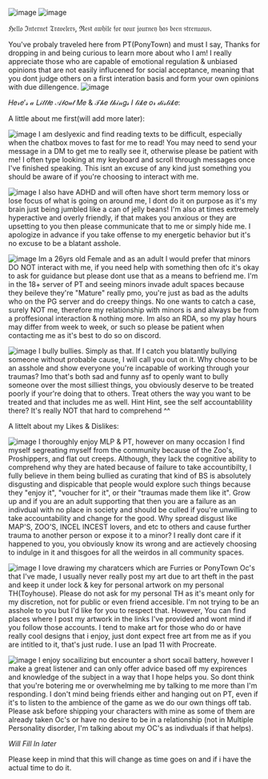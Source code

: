   ![image](https://github.com/user-attachments/assets/884a23f3-f8db-4239-b2f1-75ea05b22bc3) ![image](https://github.com/user-attachments/assets/979d4f6b-73a1-4c99-bf53-0e65a3740aef)

  ℌ𝔢𝔩𝔩𝔬 ℑ𝔫𝔱𝔢𝔯𝔫𝔢𝔱 𝔗𝔯𝔞𝔳𝔢𝔩𝔢𝔯𝔰, ℜ𝔢𝔰𝔱 𝔞𝔴𝔥𝔦𝔩𝔢 𝔣𝔬𝔯 𝔶𝔬𝔲𝔯 𝔧𝔬𝔲𝔯𝔫𝔢𝔶 𝔥𝔞𝔰 𝔟𝔢𝔢𝔫 𝔰𝔱𝔯𝔢𝔫𝔲𝔬𝔲𝔰.

You've probaly traveled here from PT(PonyTown) and must I say, Thanks for dropping in and being curious to learn more about who I am!
I really appreciate those who are capable of emotional regulation & unbiased opinions that are not easily influcened for social acceptance, meaning that you dont judge others on a first interation basis and form your own opinions with due dillengence. ![image](https://github.com/user-attachments/assets/752d0184-ee31-426c-9028-24b1b3b54509)

  𝐻𝑒𝓇𝑒’𝓈 𝒶 𝐿𝒾𝓉𝓉𝓁𝑒 𝒜𝒷𝑜𝓊𝓉 𝑀𝑒 & 𝒯𝒽𝑒 𝓉𝒽𝒾𝓃𝑔𝓈 𝐼 𝓁𝒾𝓀𝑒 𝑜𝓇 𝒹𝒾𝓈𝓁𝒾𝓀𝑒:


A little about me first(will add more later):

![image](https://github.com/user-attachments/assets/ead5d30c-eafe-4183-a641-45653a82227c)
I am deslyexic and find reading texts to be difficult, especially when the chatbox moves to fast for me to read! You may need to send your message in a DM to get me to really see it, otherwise please be patient with me! I often type looking at my keyboard and scroll through messages once I've finished speaking. This isnt an excuse of any kind just something you should be aware of if you're choosing to interact with me.

![image](https://github.com/user-attachments/assets/2e04c5e4-4bed-44cd-9984-3b775f755d93)
I also have ADHD and will often have short term memory loss or lose focus of what is going on around me, I dont do it on purpose as it's my brain just being jumbled like a can of jelly beans! I'm also at times extremely hyperactive and overly friendly, if that makes you anxious or they are upsetting to you then please communicate that to me or simply hide me. I apologize in advance if you take offense to my energetic behavior but it's no excuse to be a blatant asshole.

![image](https://github.com/user-attachments/assets/3a31e8ba-b339-457d-b1ba-40b562491f32)
Im a 26yrs old Female and as an adult I would prefer that minors DO NOT interact with me, if you need help with something then ofc it's okay to ask for guidance but please dont use that as a means to befriend me. I'm in the 18+ server of PT and seeing minors invade adult spaces because they beileve they're "Mature" really pmo, you're just as bad as the adults who on the PG server and do creepy things. No one wants to catch a case, surely NOT me, therefore my relationship with minors is and always be from a proffesional interaction & nothing more. Im also an RDA, so my play hours may differ from week to week, or such so please be patient when contacting me as it's best to do so on discord. 

![image](https://github.com/user-attachments/assets/448e3d7d-6f24-49b6-a0f3-19dae3ca1296)
I bully bullies. Simply as that. If I catch you blatantly bullying someone without probable cause, I will call you out on it. Why choose to be an asshole and show everyone you're incapable of working through your traumas? Imo that's both sad and funny asf to openly want to bully someone over the most silliest things, you obviously deserve to be treated poorly if your're doing that to others. Treat others the way you want to be treated and that includes me as well. Hint Hint, see the self accountablility there? It's really NOT that hard to comprehend ^^

A littelt about my Likes & Dislikes:

![image](https://github.com/user-attachments/assets/62cd2ccc-f0f6-42a1-b5da-ecafd412f5f9)
I thoroughly enjoy MLP & PT, however on many occasion I find myself segreating myself from the community because of the Zoo's, Proshippers, and flat out creeps. Although, they lack the cognitive ability to comprehend why they are hated because of failure to take accountibilty, I fully believe in them being bullied as curating that kind of BS is absolutely disgusting and dispicable that people would explore such things because they "enjoy it", "voucher for it", or their "traumas made them like it". Grow up and if you are an adult supporting that then you are a failure as an indivdual with no place in society and should be culled if you're unwilling to take accountability and change for the good. Why spread disgust like MAP'S, ZOO'S, INCEL INCEST lovers, and etc to others and cause further trauma to another person or expose it to a minor? I really dont care if it happened to you, you obviously know its wrong and are actievely choosing to indulge in it and thisgoes for all the weirdos in all community spaces.

![image](https://github.com/user-attachments/assets/42972186-ae9b-4433-bc3c-86e6765c6923)
I love drawing my charatcers which are Furries or PonyTown Oc's that I've made, I usually never really post my art due to art theft in the past and keep it under lock & key for personal artwork on my personal TH(Toyhouse). Please do not ask for my personal TH as it's meant only for my discretion, not for public or even friend accesible. I'm not trying to be an asshole to you but I'd like for you to respect that. However, You can find places where I post my artwork in the links I've provided and wont mind if you follow those accounts. I tend to make art for those who do or have really cool designs that i enjoy, just dont expect free art from me as if you are intitled to it, that's just rude. I use an Ipad 11 with Procreate.

![image](https://github.com/user-attachments/assets/48405f90-6f90-4c75-8ec1-bdb69d5eb625)
I enjoy socailizing but encounter a short socail battery, however I make a great listener and can only offer advice based off my expirences and knowledge of the subject in a way that I hope helps you. So dont think that you're botering me or overwhelming me by talking to me more than I'm responding. I don't mind being friends either and hanging out on PT, even if it's to listen to the ambience of the game as we do our own things off tab. Please ask before shipping your characters with mine as some of them are already taken Oc's or have no desire to be in a relationship (not in Multiple Personality disorder, I'm talking about my OC's as indivduals if that helps).

*Will Fill In later*

Please keep in mind that this will change as time goes on and if i have the actual time to do it. 
